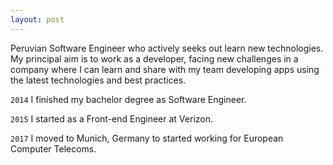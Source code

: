 ```yaml
---
layout: post
---
```

Peruvian Software Engineer who actively seeks out learn new technologies.  
My principal aim is to work as a developer, facing new challenges in a company where I can learn and share with my team developing apps using the latest technologies and best practices.

`2014` I finished my bachelor degree as Software Engineer.

`2015` I started as a Front-end Engineer at Verizon.

`2017` I moved to Munich, Germany to started working for European Computer Telecoms.
